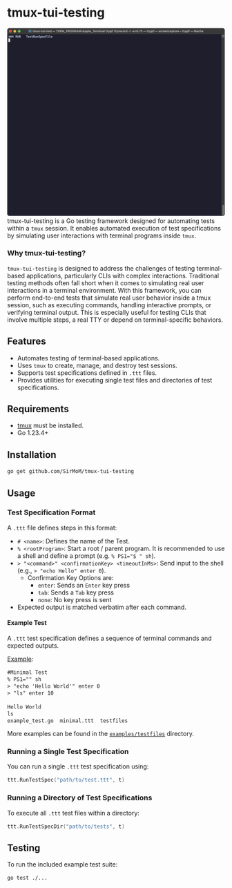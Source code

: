 # tmux-tui-testing

![tty](./tty.gif)
tmux-tui-testing is a Go testing framework designed for automating tests within a `tmux` session. It enables automated execution of test specifications by simulating user interactions with terminal programs inside `tmux`.

### Why tmux-tui-testing?

`tmux-tui-testing` is designed to address the challenges of testing terminal-based applications, particularly CLIs with complex interactions.
Traditional testing methods often fall short when it comes to simulating real user interactions in a terminal environment.
With this framework, you can perform end-to-end tests that simulate real user behavior inside a tmux session, such as executing commands, handling interactive prompts, or verifying terminal output.
This is especially useful for testing CLIs that involve multiple steps, a real TTY or depend on terminal-specific behaviors.

## Features

- Automates testing of terminal-based applications.
- Uses `tmux` to create, manage, and destroy test sessions.
- Supports test specifications defined in `.ttt` files.
- Provides utilities for executing single test files and directories of test specifications.


## Requirements

- [tmux](https://github.com/tmux/tmux) must be installed.
- Go 1.23.4+

## Installation

```sh
go get github.com/SirMoM/tmux-tui-testing
```

## Usage

### Test Specification Format
A `.ttt` file defines steps in this format:
- `# <name>`: Defines the name of the Test.
- `% <rootProgram>`: Start a root / parent program. It is recommended to use a shell and define a prompt (e.g. `% PS1="$ " sh`).
- `> "<command>" <confirmationKey> <timeoutInMs>`: Send input to the shell (e.g., `> "echo Hello" enter 0`).
  - Confirmation Key Options are:
    - `enter`: Sends an `Enter` key press
    - `tab`: Sends a `Tab` key press
    - `none`: No key press is sent
- Expected output is matched verbatim after each command.

#### Example Test

A `.ttt` test specification defines a sequence of terminal commands and expected outputs.


[Example](./examples/minimal.ttt):
```
#Minimal Test
% PS1="" sh
> "echo 'Hello World'" enter 0
> "ls" enter 10

Hello World
ls
example_test.go  minimal.ttt  testfiles
```

More examples can be found in the [`examples/testfiles`](./examples/testfiles) directory.

### Running a Single Test Specification

You can run a single `.ttt` test specification using:

```go
ttt.RunTestSpec("path/to/test.ttt", t)
```

### Running a Directory of Test Specifications

To execute all `.ttt` test files within a directory:

```go
ttt.RunTestSpecDir("path/to/tests", t)
```

## Testing

To run the included example test suite:

```sh
go test ./...
```

